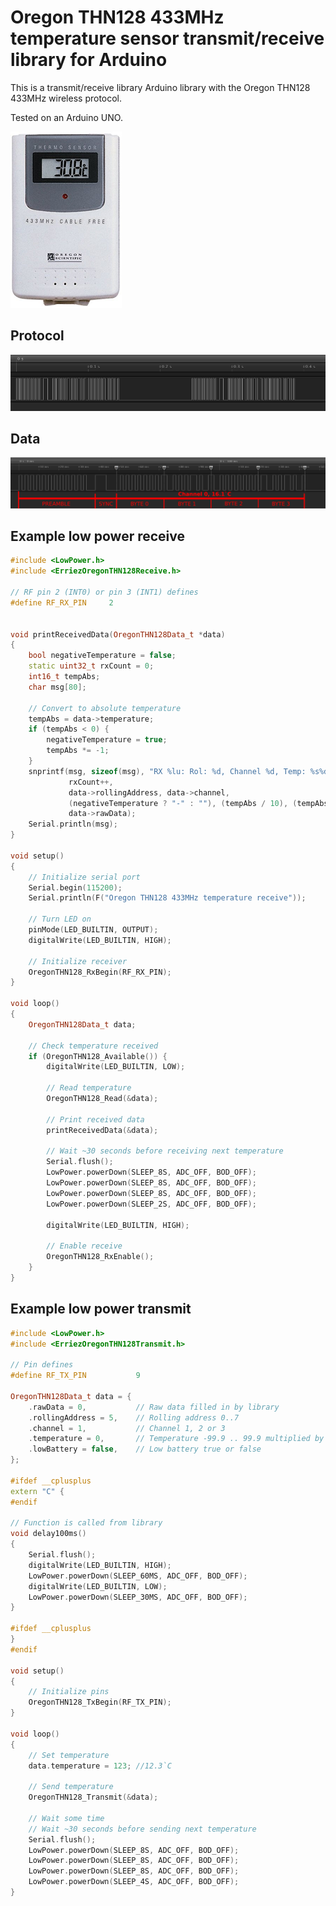 # Oregon THN128 433MHz temperature sensor transmit/receive library for Arduino

This is a transmit/receive library Arduino library with the Oregon THN128 433MHz wireless protocol.

Tested on an Arduino UNO.

![Oregon THN128](https://raw.githubusercontent.com/Erriez/ErriezOregonTHN128/master/extras/OregonTHN128.png)


## Protocol

![Oregon THN128 Protocol](https://raw.githubusercontent.com/Erriez/ErriezOregonTHN128/master/extras/OregonTHN128Protocol.png)


## Data

![Oregon THN128 Temperature 16.6](https://raw.githubusercontent.com/Erriez/ErriezOregonTHN128/master/extras/OregonTHN128Temperature16.6.png)


## Example low power receive

```c++
#include <LowPower.h>
#include <ErriezOregonTHN128Receive.h>

// RF pin 2 (INT0) or pin 3 (INT1) defines
#define RF_RX_PIN     2


void printReceivedData(OregonTHN128Data_t *data)
{
    bool negativeTemperature = false;
    static uint32_t rxCount = 0;
    int16_t tempAbs;
    char msg[80];

    // Convert to absolute temperature
    tempAbs = data->temperature;
    if (tempAbs < 0) {
        negativeTemperature = true;
        tempAbs *= -1;
    }
    snprintf(msg, sizeof(msg), "RX %lu: Rol: %d, Channel %d, Temp: %s%d.%d, Low batt: %d (0x%08lx)",
             rxCount++,
             data->rollingAddress, data->channel,
             (negativeTemperature ? "-" : ""), (tempAbs / 10), (tempAbs % 10), data->lowBattery,
             data->rawData);
    Serial.println(msg);
}

void setup()
{
    // Initialize serial port
    Serial.begin(115200);
    Serial.println(F("Oregon THN128 433MHz temperature receive"));

    // Turn LED on
    pinMode(LED_BUILTIN, OUTPUT);
    digitalWrite(LED_BUILTIN, HIGH);

    // Initialize receiver
    OregonTHN128_RxBegin(RF_RX_PIN);
}

void loop()
{
    OregonTHN128Data_t data;

    // Check temperature received
    if (OregonTHN128_Available()) {
        digitalWrite(LED_BUILTIN, LOW);
      
        // Read temperature
        OregonTHN128_Read(&data);

        // Print received data
        printReceivedData(&data);

        // Wait ~30 seconds before receiving next temperature
        Serial.flush();
        LowPower.powerDown(SLEEP_8S, ADC_OFF, BOD_OFF);
        LowPower.powerDown(SLEEP_8S, ADC_OFF, BOD_OFF);
        LowPower.powerDown(SLEEP_8S, ADC_OFF, BOD_OFF);
        LowPower.powerDown(SLEEP_2S, ADC_OFF, BOD_OFF);

        digitalWrite(LED_BUILTIN, HIGH);

        // Enable receive
        OregonTHN128_RxEnable();
    }
}
```





## Example low power transmit

```c++
#include <LowPower.h>
#include <ErriezOregonTHN128Transmit.h>

// Pin defines
#define RF_TX_PIN           9

OregonTHN128Data_t data = {
    .rawData = 0,           // Raw data filled in by library
    .rollingAddress = 5,    // Rolling address 0..7
    .channel = 1,           // Channel 1, 2 or 3
    .temperature = 0,     	// Temperature -99.9 .. 99.9 multiplied by 10
    .lowBattery = false,	// Low battery true or false
};

#ifdef __cplusplus
extern "C" {
#endif

// Function is called from library
void delay100ms()
{
    Serial.flush();
    digitalWrite(LED_BUILTIN, HIGH);
    LowPower.powerDown(SLEEP_60MS, ADC_OFF, BOD_OFF);
    digitalWrite(LED_BUILTIN, LOW);
    LowPower.powerDown(SLEEP_30MS, ADC_OFF, BOD_OFF);
}

#ifdef __cplusplus
}
#endif

void setup()
{
    // Initialize pins
    OregonTHN128_TxBegin(RF_TX_PIN);
}

void loop()
{
    // Set temperature
    data.temperature = 123; //12.3`C
    
    // Send temperature
    OregonTHN128_Transmit(&data);
    
    // Wait some time
    // Wait ~30 seconds before sending next temperature
    Serial.flush();
    LowPower.powerDown(SLEEP_8S, ADC_OFF, BOD_OFF);
    LowPower.powerDown(SLEEP_8S, ADC_OFF, BOD_OFF);
    LowPower.powerDown(SLEEP_8S, ADC_OFF, BOD_OFF);
    LowPower.powerDown(SLEEP_4S, ADC_OFF, BOD_OFF);
}
```
